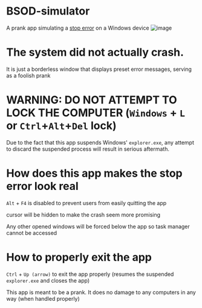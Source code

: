 # BSOD-simulator
A prank app simulating a [stop error][1] on a Windows device
![image](https://dm2302files.storage.live.com/y4mbeIoVNnH7xgZN_axhduwbwE3tftuctm2aq2Q06-OAd4kqYecDaR0E4z6TIgLpny76SjHtwoyAxYKaoZA3enXRilnFj4WYq_bboBhILAgqtfWgmAx4dkNEBixFxj76-bIJyBfDsSpdfCmvyCHT-ZVUk7Bo0RQ1kyC92h1vL2Js7K3vjtQ-pob-MAUeT6sGn_t?width=1920&height=1080&cropmode=none)

# The system did not actually crash.
It is just a borderless window that displays preset error messages, serving as a foolish prank

# WARNING: DO NOT ATTEMPT TO LOCK THE COMPUTER (`Windows` + `L` or `Ctrl`+`Alt`+`Del` lock)
Due to the fact that this app suspends Windows' `explorer.exe`, any attempt to discard the suspended process will result in serious aftermath.

# How does this app makes the stop error look real

`Alt` + `F4` is disabled to prevent users from easily quitting the app

cursor will be hidden to make the crash seem more promising

Any other opened windows will be forced below the app so task manager cannot be accessed

# How to properly exit the app

`Ctrl` + `Up (arrow)` to exit the app properly (resumes the suspended `explorer.exe` and closes the app)

This app is meant to be a prank. It does no damage to any computers in any way (when handled properly)

[1]:https://support.microsoft.com/en-us/sbs/windows/troubleshoot-blue-screen-errors-5c62726c-6489-52da-a372-3f73142c14ad
